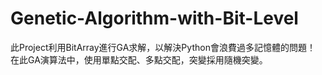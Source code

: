 # Genetic-Algorithm-with-Bit-Level
此Project利用BitArray進行GA求解，以解決Python會浪費過多記憶體的問題！
在此GA演算法中，使用單點交配、多點交配，突變採用隨機突變。
